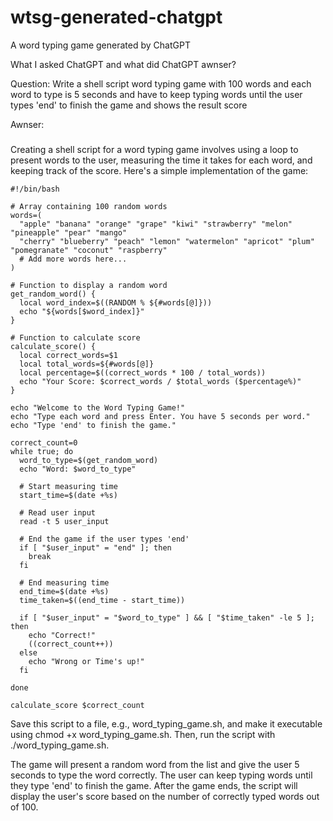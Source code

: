 # wtsg-generated-chatgpt
A word typing game generated by ChatGPT

What I asked ChatGPT and what did ChatGPT awnser?

Question: Write a shell script word typing game with 100 words and each word to type is 5 seconds and have to keep typing words until the user types 'end' to finish the game and shows the result score

Awnser:

###

Creating a shell script for a word typing game involves using a loop to present words to the user, measuring the time it takes for each word, and keeping track of the score. Here's a simple implementation of the game:

```
#!/bin/bash

# Array containing 100 random words
words=(
  "apple" "banana" "orange" "grape" "kiwi" "strawberry" "melon" "pineapple" "pear" "mango"
  "cherry" "blueberry" "peach" "lemon" "watermelon" "apricot" "plum" "pomegranate" "coconut" "raspberry"
  # Add more words here...
)

# Function to display a random word
get_random_word() {
  local word_index=$((RANDOM % ${#words[@]}))
  echo "${words[$word_index]}"
}

# Function to calculate score
calculate_score() {
  local correct_words=$1
  local total_words=${#words[@]}
  local percentage=$((correct_words * 100 / total_words))
  echo "Your Score: $correct_words / $total_words ($percentage%)"
}

echo "Welcome to the Word Typing Game!"
echo "Type each word and press Enter. You have 5 seconds per word."
echo "Type 'end' to finish the game."

correct_count=0
while true; do
  word_to_type=$(get_random_word)
  echo "Word: $word_to_type"

  # Start measuring time
  start_time=$(date +%s)

  # Read user input
  read -t 5 user_input

  # End the game if the user types 'end'
  if [ "$user_input" = "end" ]; then
    break
  fi

  # End measuring time
  end_time=$(date +%s)
  time_taken=$((end_time - start_time))

  if [ "$user_input" = "$word_to_type" ] && [ "$time_taken" -le 5 ]; then
    echo "Correct!"
    ((correct_count++))
  else
    echo "Wrong or Time's up!"
  fi

done

calculate_score $correct_count

```

Save this script to a file, e.g., word_typing_game.sh, and make it executable using chmod +x word_typing_game.sh. Then, run the script with ./word_typing_game.sh.

The game will present a random word from the list and give the user 5 seconds to type the word correctly. The user can keep typing words until they type 'end' to finish the game. After the game ends, the script will display the user's score based on the number of correctly typed words out of 100.
